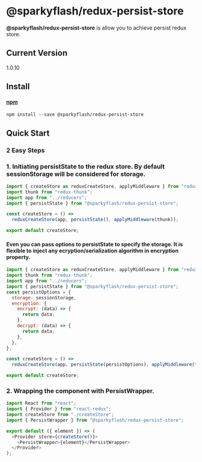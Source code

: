 # @sparkyflash/redux-persist-store

**@sparkyflash/redux-persist-store** is allow you to achieve persist redux store.

## Current Version

1.0.10

## Install

#### [npm](https://www.npmjs.com/package/@sparkyflash/redux-persist-store)

```
npm install --save @sparkyflash/redux-persist-store
```

## Quick Start

### 2 Easy Steps

### 1. Initiating persistState to the redux store. By default sessionStorage will be considered for storage.

```js
import { createStore as reduxCreateStore, applyMiddleware } from "redux";
import thunk from "redux-thunk";
import app from "../reducers";
import { persistState } from "@sparkyflash/redux-persist-store";

const createStore = () =>
  reduxCreateStore(app, persistState(), applyMiddleware(thunk));

export default createStore;
```

#### Even you can pass options to persistState to specify the storage. It is flexible to inject any ecryption/serialization algorithm in encryption property.

```js
import { createStore as reduxCreateStore, applyMiddleware } from "redux";
import thunk from "redux-thunk";
import app from "../reducers";
import { persistState } from "@sparkyflash/redux-persist-store";
const persistOptions = {
  storage: sessionStorage,
  encryption: {
    encrypt: (data) => {
      return data;
    },
    decrypt: (data) => {
      return data;
    },
  },
};

const createStore = () =>
  reduxCreateStore(app, persistState(persistOptions), applyMiddleware(thunk));

export default createStore;
```

### 2. Wrapping the component with PersistWrapper.

```js
import React from "react";
import { Provider } from "react-redux";
import createStore from "./createStore";
import { PersistWrapper } from "@sparkyflash/redux-persist-store";

export default ({ element }) => (
  <Provider store={createStore()}>
    <PersistWrapper>{element}</PersistWrapper>
  </Provider>
);
```
